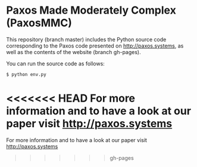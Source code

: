 # Paxos Made Moderately Complex (PaxosMMC)

This repository (branch master) includes the Python source code
corresponding to the Paxos code presented on http://paxos.systems, as
well as the contents of the website (branch gh-pages).

You can run the source code as follows:

```sh
$ python env.py
```

<<<<<<< HEAD
For more information and to have a look at our paper visit http://paxos.systems
=======
For more information and to have a look at our paper visit http://paxos.systems
>>>>>>> gh-pages
